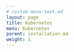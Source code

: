 ```yaml
---
# custom-menu-text.md
layout: page
title: Kubernetes
menu: Kubernetes
parent: installation.md
weight: 1
---
```


